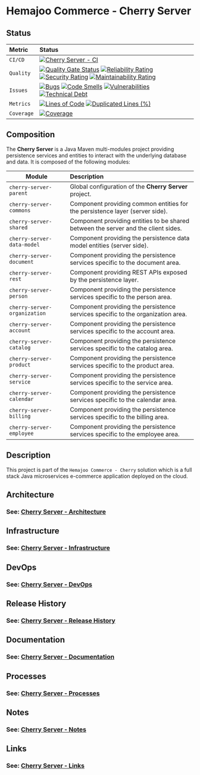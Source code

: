 # Hemajoo Commerce - Cherry Server

## Status

| Metric     | Status                                                                                                                                                                                                                                                                                                                                                                                                                                                                                                                                                                                                                                                                                                                                                                                                                                                                                                                 |
|:-----------|:-----------------------------------------------------------------------------------------------------------------------------------------------------------------------------------------------------------------------------------------------------------------------------------------------------------------------------------------------------------------------------------------------------------------------------------------------------------------------------------------------------------------------------------------------------------------------------------------------------------------------------------------------------------------------------------------------------------------------------------------------------------------------------------------------------------------------------------------------------------------------------------------------------------------------|
| `CI/CD`    | [![Cherry Server - CI](https://github.com/hemajoo-commerce/cherry-server/actions/workflows/build.yml/badge.svg)](https://github.com/hemajoo-commerce/cherry-server/actions/workflows/build.yml)                                                                                                                                                                                                                                                                                                                                                                                                                                                                                                                                                                                                                                                                                                                        |
| `Quality`  | [![Quality Gate Status](https://sonarcloud.io/api/project_badges/measure?project=com.hemajoo.commerce%3Acherry-server&metric=alert_status)](https://sonarcloud.io/summary/new_code?id=com.hemajoo.commerce%3Acherry-server) [![Reliability Rating](https://sonarcloud.io/api/project_badges/measure?project=com.hemajoo.commerce%3Acherry-server&metric=reliability_rating)](https://sonarcloud.io/summary/new_code?id=com.hemajoo.commerce%3Acherry-server) [![Security Rating](https://sonarcloud.io/api/project_badges/measure?project=com.hemajoo.commerce%3Acherry-server&metric=security_rating)](https://sonarcloud.io/summary/new_code?id=com.hemajoo.commerce%3Acherry-server) [![Maintainability Rating](https://sonarcloud.io/api/project_badges/measure?project=com.hemajoo.commerce%3Acherry-server&metric=sqale_rating)](https://sonarcloud.io/summary/new_code?id=com.hemajoo.commerce%3Acherry-server) |
| `Issues`   | [![Bugs](https://sonarcloud.io/api/project_badges/measure?project=com.hemajoo.commerce%3Acherry-server&metric=bugs)](https://sonarcloud.io/summary/new_code?id=com.hemajoo.commerce%3Acherry-server) [![Code Smells](https://sonarcloud.io/api/project_badges/measure?project=com.hemajoo.commerce%3Acherry-server&metric=code_smells)](https://sonarcloud.io/summary/new_code?id=com.hemajoo.commerce%3Acherry-server) [![Vulnerabilities](https://sonarcloud.io/api/project_badges/measure?project=com.hemajoo.commerce%3Acherry-server&metric=vulnerabilities)](https://sonarcloud.io/summary/new_code?id=com.hemajoo.commerce%3Acherry-server) [![Technical Debt](https://sonarcloud.io/api/project_badges/measure?project=com.hemajoo.commerce%3Acherry-server&metric=sqale_index)](https://sonarcloud.io/summary/new_code?id=com.hemajoo.commerce%3Acherry-server)                                               |
| `Metrics`  | [![Lines of Code](https://sonarcloud.io/api/project_badges/measure?project=com.hemajoo.commerce%3Acherry-server&metric=ncloc)](https://sonarcloud.io/summary/new_code?id=com.hemajoo.commerce%3Acherry-server) [![Duplicated Lines (%)](https://sonarcloud.io/api/project_badges/measure?project=com.hemajoo.commerce%3Acherry-server&metric=duplicated_lines_density)](https://sonarcloud.io/summary/new_code?id=com.hemajoo.commerce%3Acherry-server)                                                                                                                                                                                                                                                                                                                                                                                                                                                                |
| `Coverage` | [![Coverage](https://sonarcloud.io/api/project_badges/measure?project=com.hemajoo.commerce%3Acherry-server&metric=coverage)](https://sonarcloud.io/summary/new_code?id=com.hemajoo.commerce%3Acherry-server)                                                                                                                                                                                                                                                                                                                                                                                                                                                                                                                                                                                                                                                                                                           |


## Composition

The **Cherry Server** is a Java Maven multi-modules project providing persistence services and entities to interact with the underlying database and data. It is composed of the following modules:

| Module                       | Description                                                                        |
|------------------------------|:-----------------------------------------------------------------------------------|
| `cherry-server-parent`       | Global configuration of the **Cherry Server** project.                             |
| `cherry-server-commons`      | Component providing common entities for the persistence layer (server side).       |
| `cherry-server-shared`       | Component providing entities to be shared between the server and the client sides. |
| `cherry-server-data-model`   | Component providing the persistence data model entities (server side).             |
| `cherry-server-document`     | Component providing the persistence services specific to the document area.        |
| `cherry-server-rest`         | Component providing REST APIs exposed by the persistence layer.                    |
| `cherry-server-person`       | Component providing the persistence services specific to the person area.          |
| `cherry-server-organization` | Component providing the persistence services specific to the organization area.    |
| `cherry-server-account`      | Component providing the persistence services specific to the account area.         |
| `cherry-server-catalog`      | Component providing the persistence services specific to the catalog area.         |
| `cherry-server-product`      | Component providing the persistence services specific to the product area.         |
| `cherry-server-service`      | Component providing the persistence services specific to the service area.         |
| `cherry-server-calendar`     | Component providing the persistence services specific to the calendar area.        |
| `cherry-server-billing`      | Component providing the persistence services specific to the billing area.         |
| `cherry-server-employee`     | Component providing the persistence services specific to the employee area.        |

## Description

This project is part of the `Hemajoo Commerce - Cherry` solution which is a full stack Java microservices e-commerce application deployed on the cloud.

## Architecture

### See: [Cherry Server - Architecture](./doc/architecture.md)

## Infrastructure

### See: [Cherry Server - Infrastructure](./doc/infrastructure.md)

## DevOps

### See: [Cherry Server - DevOps](./doc/devops.md)

## Release History

### See: [Cherry Server - Release History](./doc/release_history.md)

## Documentation

### See: [Cherry Server - Documentation](./doc/documentation.md)

## Processes

### See: [Cherry Server - Processes](./doc/processes.md)

## Notes

### See: [Cherry Server - Notes](./doc/notes.md)

## Links

### See: [Cherry Server - Links](./doc/links.md)
